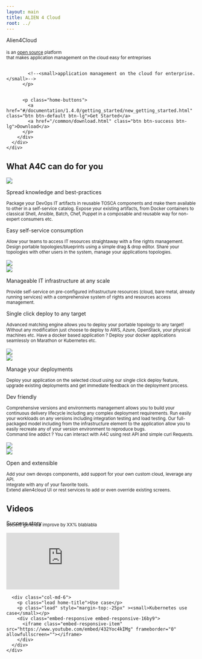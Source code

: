 ```yaml
---
layout: main
title: ALIEN 4 Cloud
root: ../
---
```


<div class="home-video">
    <div class="container home-section">
      <div class="row">
        <div class="col-md-12 text-center">
          <p class="slogan-title">
            Alien4Cloud<br /><br />
            <small>is an <a href="http://github.com/alien4cloud">open source</a> platform<br/> that makes application management on the cloud easy for entreprises<br/><br/></small>

            <!--<small>application management on the cloud for enterprise.</small>-->
          </p>


          <p class="home-buttons">
            <a href="#/documentation/1.4.0/getting_started/new_getting_started.html" class="btn btn-default btn-lg">Get Started</a>
            <a href="/common/download.html" class="btn btn-success btn-lg">Download</a>
          </p>
        </div>
      </div>
    </div>
  </div>

  <div>
    <p class="home-caret"><i class="fa fa-2x fa-caret-down" aria-hidden="true"></i></p>
  </div>

  <div class="container homepage">
    <h2>
      What A4C can do for you
    </h2>
  </div>

  <div class="home-line odd">
    <div class="container home-section">
      <div class="row">
        <div class="col-md-4 col-md-offset-2 hidden-sm hidden-xs">
          <img src="/svg/spread_knowlegde.svg" />
        </div>
        <div class="col-md-6">
          <p class="lead home-title">
            Spread knowledge and best-practices
          </p>
          <p class="lead">
            <small>Package your DevOps IT artifacts in reusable TOSCA components and make them available to other in a self-service catalog. Expose your existing artifacts, from Docker containers to classical Shell, Ansible, Batch, Chef, Puppet in a composable and reusable way for non-expert consumers etc.</small>
          </p>
        </div>
      </div>
    </div>
  </div>

  <div class="home-line">
    <div class="home-triangle"></div>
    <div class="container home-section">
      <div class="row">
        <div class="col-md-7">
          <p class="lead home-title">
            Easy self-service consumption
          </p>
          <p class="lead">
            <small>Allow your teams to access IT resources straightaway with a fine rights management.<br />
      Design portable topologies/blueprints using a simple drag &amp; drop editor. Share your topologies with other users in the system, manage your applications topologies.</small>
          </p>
        </div>
        <div class="col-md-4 col-md-offset-1 hidden-sm hidden-xs">
          <img src="/svg/self_service.svg" />
        </div>
      </div>
    </div>
  </div>

  <div class="home-line odd">
    <div class="home-triangle"></div>
    <div class="container home-section">
      <div class="row">
        <div class="col-md-4 col-md-offset-1 hidden-sm hidden-xs">
          <img src="/svg/mangeable_it.svg" />
        </div>
        <div class="col-md-7">
          <p class="lead home-title">
            Manageable IT infrastructure at any scale
          </p>
          <p class="lead">
            <small>Provide self-service on pre-configured infrastructure resources (cloud, bare metal, already running services) with a comprehensive system of rights and resources access management.</small>
          </p>
        </div>
      </div>
    </div>
  </div>

  <div class="home-line">
    <div class="home-triangle"></div>
    <div class="container home-section">
      <div class="row">
        <div class="col-md-7">
          <p class="lead home-title">
            Single click deploy to any target
          </p>
          <p class="lead">
            <small>Advanced matching engine allows you to deploy your portable topology to any target! Without any modification just choose to deploy to AWS, Azure, OpenStack, your physical machines etc. Have a docker based application ? Deploy your docker applications seamlessly on Marathon or Kubernetes etc.</small>
          </p>
        </div>
        <div class="col-md-4 col-md-offset-1 hidden-sm hidden-xs">
          <img src="/svg/one_click.svg" />
        </div>
      </div>
    </div>
  </div>

  <div class="home-line odd">
    <div class="home-triangle"></div>
    <div class="container home-section">
      <div class="row">
        <div class="col-md-4 col-md-offset-1 hidden-sm hidden-xs">
          <img src="/svg/manage_your_deployment.svg" />
        </div>
        <div class="col-md-7">
          <p class="lead home-title">
            Manage your deployments
          </p>
          <p class="lead">
            <small>Deploy your application on the selected cloud using our single click deploy feature, upgrade existing deployments and get immediate feedback on the deployment process.</small>
          </p>
        </div>
      </div>
    </div>
  </div>

  <div class="home-line">
    <div class="home-triangle"></div>
    <div class="container">
      <div class="row">
        <div class="col-md-7">
          <p class="lead home-title">
            Dev friendly
          </p>
          <p class="lead">
            <small>
      Comprehensive versions and environments management allows you to build your continuous delivery lifecycle including any complex deployment requirements. Run easily your workloads on any versions including integration testing and load testing.
      Our full-packaged model including from the infrastructure element to the application allow you to easily recreate any of your version environment to reproduce bugs.<br />
      Command line addict ? You can interact with A4C using rest API and simple curl Requests.<br />
      </small>
          </p>
        </div>
        <div class="col-md-4 col-md-offset-1 hidden-sm hidden-xs">
          <img src="/svg/dev_friendly.svg" />
        </div>
      </div>
    </div>
  </div>

  <div class="home-line odd">
    <div class="home-triangle"></div>
    <div class="container home-section">
      <div class="row">
        <div class="col-md-4 col-md-offset-1 hidden-sm hidden-xs">
          <img src="/svg/open_extensible.svg" />
        </div>
        <div class="col-md-7">
          <p class="lead home-title">
            Open and extensible
          </p>
          <p class="lead">
            <small>Add your own devops components, add support for your own custom cloud, leverage any API.<br />
      Integrate with any of your favorite tools.<br />
      Extend alien4cloud UI or rest services to add or even override existing screens.</small>
          </p>
        </div>
      </div>
    </div>
  </div>

</div>

<div class="videos">
  <div class="container home-section homepage">
    <h2>Videos</h2>
    <div class="row">
      <div class="col-md-6">
        <p class="lead home-title">Success story</p>
        <p class="lead" style="margin-top:-25px"><small>Société générale improve by XX% blablabla</small></p>
        <div class="embed-responsive embed-responsive-16by9">
          <iframe class="embed-responsive-item" src="https://www.youtube.com/embed/lCTy2lvHWTw " frameborder="0" allowfullscreen=""></iframe>
        </div>
      </div>

      <div class="col-md-6">
        <p class="lead home-title">Use case</p>
        <p class="lead" style="margin-top:-25px" ><small>Kubernetes use case</small></p>
        <div class="embed-responsive embed-responsive-16by9">
          <iframe class="embed-responsive-item" src="https://www.youtube.com/embed/432Yoc4kIMg" frameborder="0" allowfullscreen=""></iframe>
        </div>
      </div>
    </div>
  </div>
</div>